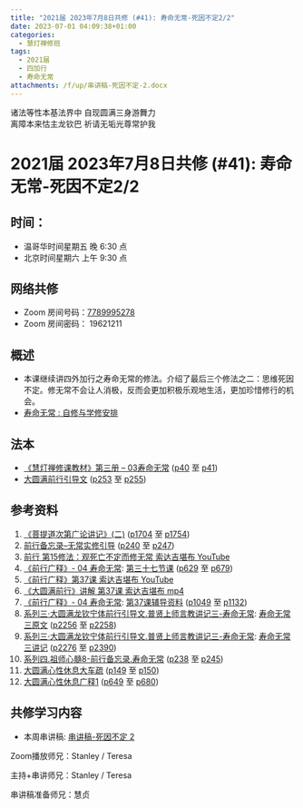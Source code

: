 ```yaml
---
title: "2021届 2023年7月8日共修 (#41): 寿命无常-死因不定2/2"
date: 2023-07-01 04:09:38+01:00
categories:
  - 慧灯禅修班
tags:
  - 2021届
  - 四加行
  - 寿命无常
attachments: /f/up/串讲稿-死因不定-2.docx
---
```

<!--StartFragment-->

诸法等性本基法界中 自现圆满三身游舞力\
离障本来怙主龙钦巴 祈请无垢光尊常护我

# 2021届 2023年7月8日共修 (#41): 寿命无常-死因不定2/2

## 时间：

* 温哥华时间星期五 晚 6:30 点
* 北京时间星期六 上午 9:30 点

## 网络共修

* Zoom 房间号码：[7789995278](https://us02web.zoom.us/j/7789995278?pwd=VjZmbWJFY2k2K0E5RVB2cTNIQmhqUT09)
* Zoom 房间密码： 19621211

## 概述

* 本课继续讲四外加行之寿命无常的修法。介绍了最后三个修法之二：思维死因不定。修无常不会让人消极，反而会更加积极乐观地生活，更加珍惜修行的机会。
* [寿命无常 : 自修与学修安排](https://fohuifayu.com/index.php/huideng-jiangtang/chanxiuke/zen-03/8653-zen03-smwc?title=)

## 法本

* [《慧灯禅修课教材》第三册 – 03寿命无常](https://huidengchanxiu.net/books/b3/3-03) ([p40](https://huidengchanxiu.net/books/b3/3-03/#p40) 至 [p41](https://huidengchanxiu.net/books/b3/3-03/#p41))
* [大圆满前行引导文](https://huidengchanxiu.net/books/dymqx) ([p253](https://huidengchanxiu.net/books/dymqx/#p253) 至 [p255](https://huidengchanxiu.net/books/dymqx/#p255))

## 参考资料

1. [《菩提道次第广论讲记》(二)](https://huidengchanxiu.net/refs/ptdcdgl/2) ([p1704](https://huidengchanxiu.net/refs/ptdcdgl/2/#p1704) 至 [p1754](https://huidengchanxiu.net/refs/ptdcdgl/2/#p1754))
2. [前行备忘录–无常实修引导](https://huidengchanxiu.net/refs/qxbwl/qxxl4-02wc) ([p240](https://huidengchanxiu.net/refs/qxbwl/qxxl4-02wc/#p240) 至 [p247](https://huidengchanxiu.net/refs/qxbwl/qxxl4-02wc/#p247))
3. [前行 第15修法：观死亡不定而修无常 索达吉堪布 YouTube](https://www.youtube.com/watch?v=eeU9aWxVBnc)
4. [《前行广释》- 04 寿命无常](https://huidengchanxiu.net/refs/qxgs/qxgs-04wc): [](https://huidengchanxiu.net/refs/qxgs/qxgs-04wc/#%E7%AC%AC%E4%B8%89%E5%8D%81%E4%BA%8C%E8%8A%82%E8%AF%BE)[第三十七节课](https://huidengchanxiu.net/refs/qxgs/qxgs-04wc/#%E7%AC%AC%E4%B8%89%E5%8D%81%E4%B8%83%E8%8A%82%E8%AF%BE) ([p629](https://huidengchanxiu.net/refs/qxgs/qxgs-04wc/#p629) 至 [p679](https://huidengchanxiu.net/refs/qxgs/qxgs-04wc/#p679))
5. [《前行广释》第37课 索达吉堪布 YouTube](https://www.youtube.com/watch?v=TRZipI3CE3o&list=PLAnEIprIVklfWTKX6X1gI9eR_phiB8B4b&index=38)
6. [《大圆满前行》讲解 第37课 索达吉堪布 mp4](http://huidengchanxiu.net/jmy/007-%E5%A4%A7%E5%9C%86%E6%BB%A1%E5%89%8D%E8%A1%8C%E5%B9%BF%E9%87%8A/007-%E5%89%8D%E8%A1%8C%E5%B9%BF%E9%87%8A%E8%A7%86%E9%A2%91/%e3%80%8a%e5%a4%a7%e5%9c%86%e6%bb%a1%e5%89%8d%e8%a1%8c%e3%80%8b%e8%ae%b2%e8%a7%a3%e7%ac%ac37%e8%af%be.mp4)
7. [《前行广释》- 04 寿命无常](https://huidengchanxiu.net/refs/qxgs/fudao/qxgsfd-04wc): [第37课辅导资料](https://huidengchanxiu.net/refs/qxgs/fudao/qxgsfd-04wc/#%E5%89%8D%E8%A1%8C%E5%B9%BF%E9%87%8A%E7%AC%AC37%E8%AF%BE%E8%BE%85%E5%AF%BC%E8%B5%84%E6%96%99) ([p1049](https://huidengchanxiu.net/refs/qxgs/fudao/qxgsfd-04wc/#p1049) 至 [p1132](https://huidengchanxiu.net/refs/qxgs/fudao/qxgsfd-04wc/#p1132))
8. [系列三·大圆满龙钦宁体前行引导文.普贤上师言教讲记三-寿命无常](https://huidengchanxiu.net/refs/xmfw/s3-ydw3-smwc): [寿命无常三原文](https://huidengchanxiu.net/refs/xmfw/s3-ydw3-smwc/#%E5%AF%BF%E5%91%BD%E6%97%A0%E5%B8%B8%E4%B8%89%E5%8E%9F%E6%96%87) ([p2256](https://huidengchanxiu.net/refs/xmfw/s3-ydw3-smwc/#p2256) 至 [p2258](https://huidengchanxiu.net/refs/xmfw/s3-ydw3-smwc/#p2258))
9. [系列三·大圆满龙钦宁体前行引导文.普贤上师言教讲记三-寿命无常](https://huidengchanxiu.net/refs/xmfw/s3-ydw3-smwc): [寿命无常三讲记](https://huidengchanxiu.net/refs/xmfw/s3-ydw3-smwc/#%E5%AF%BF%E5%91%BD%E6%97%A0%E5%B8%B8%E4%B8%89%E8%AE%B2%E8%AE%B0) ([p2276](https://huidengchanxiu.net/refs/xmfw/s3-ydw3-smwc/#p2276) 至 [p2390](https://huidengchanxiu.net/refs/xmfw/s3-ydw3-smwc/#p2390))
10. [系列四.祖师心髓8-前行备忘录.寿命无常](https://huidengchanxiu.net/refs/xmfw/s4-zsxs8-qxbwl-smwc) ([p238](https://huidengchanxiu.net/refs/xmfw/s4-zsxs8-qxbwl-smwc/#p238) 至 [p245](https://huidengchanxiu.net/refs/xmfw/s4-zsxs8-qxbwl-smwc/#p245))
11. [大圆满心性休息大车疏](https://huidengchanxiu.net/refs/dymxxxx/dymxxxx-dcs) ([p149](https://huidengchanxiu.net/refs/dymxxxx/dymxxxx-dcs/#p149) 至 [p150](https://huidengchanxiu.net/refs/dymxxxx/dymxxxx-dcs/#p150))
12. [大圆满心性休息广释1](https://huidengchanxiu.net/refs/dymxxxx/dymxxxx-gs1) ([p649](https://huidengchanxiu.net/refs/dymxxxx/dymxxxx-gs1/#p649) 至 [p680](https://huidengchanxiu.net/refs/dymxxxx/dymxxxx-gs1/#p680))

## **共修学习内容**

* 本周串讲稿: [](https://www.huidengvan.com/f/up/%E4%B8%B2%E8%AE%B2%E7%A8%BF-%E5%90%84%E7%A7%8D%E6%AF%94%E5%96%BB1.docx)[串讲稿-死因不定 2](/f/up/串讲稿-死因不定-2.docx)

Zoom播放师兄：Stanley / Teresa

主持+串讲师兄：Stanley / Teresa

串讲稿准备师兄：慧贞
